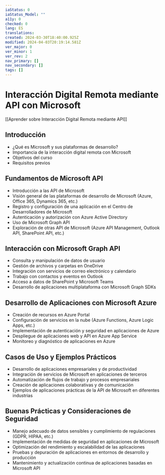 ```yaml
---
iaStatus: 0
iaStatus_Model: ""
a11y: 0
checked: 0
lang: ES
translations: 
created: 2024-03-30T18:40:00.925Z
modified: 2024-04-03T20:19:14.581Z
ver_major: 0
ver_minor: 1
ver_rev: 2
nav_primary: []
nav_secondary: []
tags: []
---
```

# Interacción Digital Remota mediante API con Microsoft

[[Aprender sobre Interacción Digital Remota mediante API]]

## Introducción
- ¿Qué es Microsoft y sus plataformas de desarrollo?
- Importancia de la interacción digital remota con Microsoft
- Objetivos del curso
- Requisitos previos

## Fundamentos de Microsoft API
- Introducción a las API de Microsoft
- Visión general de las plataformas de desarrollo de Microsoft (Azure, Office 365, Dynamics 365, etc.)
- Registro y configuración de una aplicación en el Centro de Desarrolladores de Microsoft
- Autenticación y autorización con Azure Active Directory
- Uso de Microsoft Graph API
- Exploración de otras API de Microsoft (Azure API Management, Outlook API, SharePoint API, etc.)

## Interacción con Microsoft Graph API
- Consulta y manipulación de datos de usuario
- Gestión de archivos y carpetas en OneDrive
- Integración con servicios de correo electrónico y calendario
- Trabajo con contactos y eventos en Outlook
- Acceso a datos de SharePoint y Microsoft Teams
- Desarrollo de aplicaciones multiplataforma con Microsoft Graph SDKs

## Desarrollo de Aplicaciones con Microsoft Azure
- Creación de recursos en Azure Portal
- Configuración de servicios en la nube (Azure Functions, Azure Logic Apps, etc.)
- Implementación de autenticación y seguridad en aplicaciones de Azure
- Despliegue de aplicaciones web y API en Azure App Service
- Monitoreo y diagnóstico de aplicaciones en Azure

## Casos de Uso y Ejemplos Prácticos
- Desarrollo de aplicaciones empresariales y de productividad
- Integración de servicios de Microsoft en aplicaciones de terceros
- Automatización de flujos de trabajo y procesos empresariales
- Creación de aplicaciones colaborativas y de comunicación
- Ejemplos de aplicaciones prácticas de la API de Microsoft en diferentes industrias

## Buenas Prácticas y Consideraciones de Seguridad
- Manejo adecuado de datos sensibles y cumplimiento de regulaciones (GDPR, HIPAA, etc.)
- Implementación de medidas de seguridad en aplicaciones de Microsoft
- Optimización del rendimiento y escalabilidad de las aplicaciones
- Pruebas y depuración de aplicaciones en entornos de desarrollo y producción
- Mantenimiento y actualización continua de aplicaciones basadas en Microsoft API
